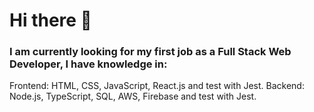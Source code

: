 # Hi there 👋

### I am currently looking for my first job as a Full Stack Web Developer, I have knowledge in:

Frontend: HTML, CSS, JavaScript, React.js and test with Jest.
Backend: Node.js, TypeScript, SQL, AWS, Firebase and test with Jest.
